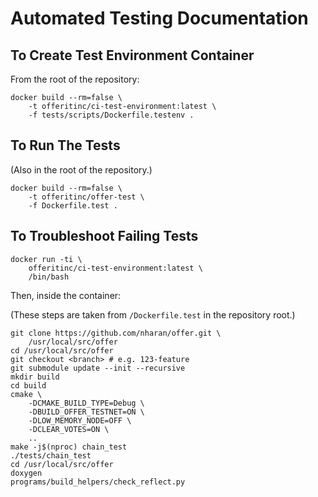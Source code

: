 # Automated Testing Documentation

## To Create Test Environment Container

From the root of the repository:

    docker build --rm=false \
        -t offeritinc/ci-test-environment:latest \
        -f tests/scripts/Dockerfile.testenv .

## To Run The Tests

(Also in the root of the repository.)

    docker build --rm=false \
        -t offeritinc/offer-test \
        -f Dockerfile.test .

## To Troubleshoot Failing Tests

    docker run -ti \
        offeritinc/ci-test-environment:latest \
        /bin/bash

Then, inside the container:

(These steps are taken from `/Dockerfile.test` in the
repository root.)

    git clone https://github.com/nharan/offer.git \
        /usr/local/src/offer
    cd /usr/local/src/offer
    git checkout <branch> # e.g. 123-feature
    git submodule update --init --recursive
    mkdir build
    cd build
    cmake \
        -DCMAKE_BUILD_TYPE=Debug \
        -DBUILD_OFFER_TESTNET=ON \
        -DLOW_MEMORY_NODE=OFF \
        -DCLEAR_VOTES=ON \
        ..
    make -j$(nproc) chain_test
    ./tests/chain_test
    cd /usr/local/src/offer
    doxygen
    programs/build_helpers/check_reflect.py
